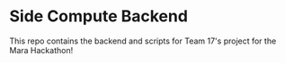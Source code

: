 # Side Compute Backend
This repo contains the backend and scripts for Team 17's project for the Mara Hackathon!
